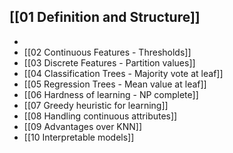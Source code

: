## [[01 Definition and Structure]]
> 	
- 
- [[02 Continuous Features - Thresholds]]
- [[03 Discrete Features - Partition values]]
- [[04 Classification Trees - Majority vote at leaf]]
- [[05 Regression Trees - Mean value at leaf]]
- [[06 Hardness of learning - NP complete]]
- [[07 Greedy heuristic for learning]]
- [[08 Handling continuous attributes]]
- [[09 Advantages over KNN]]
- [[10 Interpretable models]]